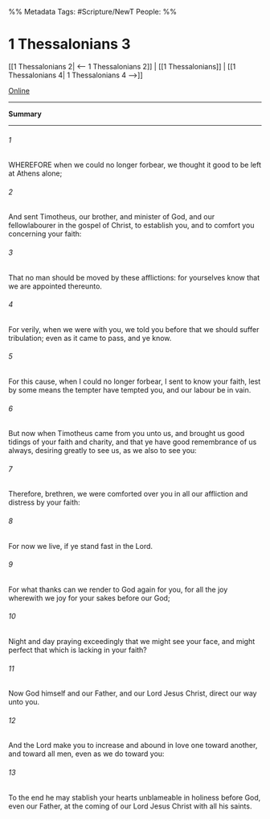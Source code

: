 
%% Metadata
Tags: #Scripture/NewT
People: 
%%
# 1 Thessalonians 3
[[1 Thessalonians 2| <-- 1 Thessalonians 2]] | [[1 Thessalonians]] | [[1 Thessalonians 4| 1 Thessalonians 4 -->]]

[Online](https://churchofjesuschrist.org/study/scriptures/nt/1-thes/3?lang=eng)

---
__Summary__



---
###### 1
WHEREFORE when we could no longer forbear, we thought it good to be left at Athens alone;
###### 2
And sent Timotheus, our brother, and minister of God, and our fellowlabourer in the gospel of Christ, to establish you, and to comfort you concerning your faith:
###### 3
That no man should be moved by these afflictions: for yourselves know that we are appointed thereunto.
###### 4
For verily, when we were with you, we told you before that we should suffer tribulation; even as it came to pass, and ye know.
###### 5
For this cause, when I could no longer forbear, I sent to know your faith, lest by some means the tempter have tempted you, and our labour be in vain.
###### 6
But now when Timotheus came from you unto us, and brought us good tidings of your faith and charity, and that ye have good remembrance of us always, desiring greatly to see us, as we also to see you:
###### 7
Therefore, brethren, we were comforted over you in all our affliction and distress by your faith:
###### 8
For now we live, if ye stand fast in the Lord.
###### 9
For what thanks can we render to God again for you, for all the joy wherewith we joy for your sakes before our God;
###### 10
Night and day praying exceedingly that we might see your face, and might perfect that which is lacking in your faith?
###### 11
Now God himself and our Father, and our Lord Jesus Christ, direct our way unto you.
###### 12
And the Lord make you to increase and abound in love one toward another, and toward all men, even as we do toward you:
###### 13
To the end he may stablish your hearts unblameable in holiness before God, even our Father, at the coming of our Lord Jesus Christ with all his saints.


